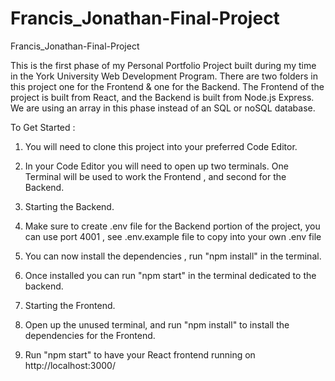 # Francis_Jonathan-Final-Project
Francis_Jonathan-Final-Project

This is the first phase of my Personal Portfolio Project built during my time in the York University Web Development Program. There are two folders in this project one for the Frontend & one for the Backend.
The Frontend of the project is built from React, and the Backend is built from Node.js Express. We are using an array in this phase instead of an SQL or noSQL database. 

To Get Started :

1) You will need to clone this project into your preferred Code Editor.
2) In your Code Editor you will need to open up two terminals. One Terminal will be used to work the Frontend , and second for the Backend.

3) Starting the Backend.
4) Make sure to create .env file for the Backend portion of the project, you can use port 4001 , see .env.example file to copy into your own .env file
5) You can now install the dependencies , run "npm install" in the terminal.
6) Once installed you can run "npm start" in the terminal dedicated to the backend.

7) Starting the Frontend.
8) Open up the unused terminal, and run "npm install" to install the dependencies for the Frontend.
9) Run "npm start" to have your React frontend running on http://localhost:3000/
